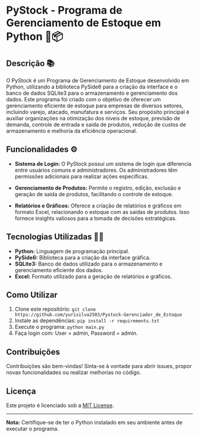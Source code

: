 # PyStock - Programa de Gerenciamento de Estoque em Python 🐍📦

## Descrição 📚
O PyStock é um Programa de Gerenciamento de Estoque desenvolvido em Python, utilizando a biblioteca PySide6 para a criação da interface e o banco de dados SQLite3 para o armazenamento e gerenciamento dos dados. Este programa foi criado com o objetivo de oferecer um gerenciamento eficiente de estoque para empresas de diversos setores, incluindo varejo, atacado, manufatura e serviços. Seu propósito principal é auxiliar organizações na otimização dos níveis de estoque, previsão de demanda, controle de entrada e saída de produtos, redução de custos de armazenamento e melhoria da eficiência operacional.

## Funcionalidades ⚙️

- **Sistema de Login:** O PyStock possui um sistema de login que diferencia entre usuários comuns e administradores. Os administradores têm permissões adicionais para realizar ações específicas.

- **Gerenciamento de Produtos:** Permite o registro, edição, exclusão e geração de saída de produtos, facilitando o controle de estoque.

- **Relatórios e Gráficos:** Oferece a criação de relatórios e gráficos em formato Excel, relacionando o estoque com as saídas de produtos. Isso fornece insights valiosos para a tomada de decisões estratégicas.

## Tecnologias Utilizadas 👨‍💻

- **Python:** Linguagem de programação principal.
- **PySide6:** Biblioteca para a criação da interface gráfica.
- **SQLite3:** Banco de dados utilizado para o armazenamento e gerenciamento eficiente dos dados.
- **Excel:** Formato utilizado para a geração de relatórios e gráficos.

## Como Utilizar

1. Clone este repositório: `git clone https://github.com/yurisilva2503/Pystock-Gerenciador_de_Estoque`
2. Instale as dependências: `pip install -r requirements.txt`
3. Execute o programa: `python main.py`
4. Faça login com: User = admin, Password = admin.

## Contribuições

Contribuições são bem-vindas! Sinta-se à vontade para abrir issues, propor novas funcionalidades ou realizar melhorias no código.

## Licença

Este projeto é licenciado sob a [MIT License](LICENSE).

---

**Nota:** Certifique-se de ter o Python instalado em seu ambiente antes de executar o programa.
